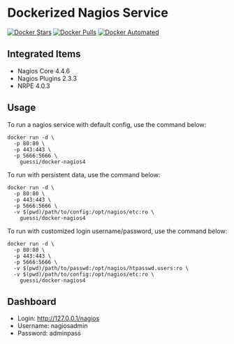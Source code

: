 # Dockerized Nagios Service

[![Docker Stars](https://img.shields.io/docker/stars/guessi/docker-nagios4.svg)](https://hub.docker.com/r/guessi/docker-nagios4/)
[![Docker Pulls](https://img.shields.io/docker/pulls/guessi/docker-nagios4.svg)](https://hub.docker.com/r/guessi/docker-nagios4/)
[![Docker Automated](https://img.shields.io/docker/automated/guessi/docker-nagios4.svg)](https://hub.docker.com/r/guessi/docker-nagios4/)


## Integrated Items

* Nagios Core 4.4.6
* Nagios Plugins 2.3.3
* NRPE 4.0.3


## Usage

To run a nagios service with default config, use the command below:

```
docker run -d \
  -p 80:80 \
  -p 443:443 \
  -p 5666:5666 \
    guessi/docker-nagios4
```

To run with persistent data, use the command below:

```
docker run -d \
  -p 80:80 \
  -p 443:443 \
  -p 5666:5666 \
  -v $(pwd)/path/to/config:/opt/nagios/etc:ro \
    guessi/docker-nagios4
```

To run with customized login username/password, use the command below:

```
docker run -d \
  -p 80:80 \
  -p 443:443 \
  -p 5666:5666 \
  -v $(pwd)/path/to/passwd:/opt/nagios/htpasswd.users:ro \
  -v $(pwd)/path/to/config:/opt/nagios/etc:ro \
    guessi/docker-nagios4
```

## Dashboard

* Login: http://127.0.0.1/nagios
* Username: nagiosadmin
* Password: adminpass
